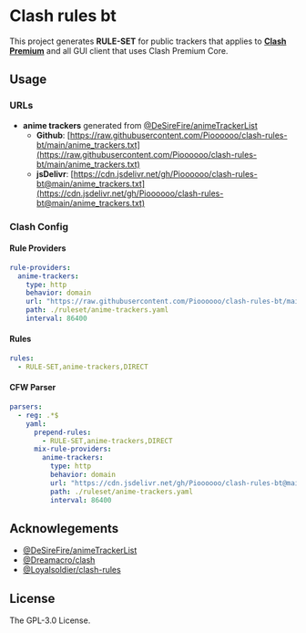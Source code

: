 # Clash rules bt

This project generates **RULE-SET** for public trackers that applies to [**Clash Premium**](https://github.com/Dreamacro/clash/releases/tag/premium) and all GUI client that uses Clash Premium Core.

## Usage

### URLs

- **anime trackers** generated from [@DeSireFire/animeTrackerList](https://github.com/DeSireFire/animeTrackerList)
  - **Github**: [https://raw.githubusercontent.com/Pioooooo/clash-rules-bt/main/anime_trackers.txt](https://raw.githubusercontent.com/Pioooooo/clash-rules-bt/main/anime_trackers.txt)
  - **jsDelivr**: [https://cdn.jsdelivr.net/gh/Pioooooo/clash-rules-bt@main/anime_trackers.txt](https://cdn.jsdelivr.net/gh/Pioooooo/clash-rules-bt@main/anime_trackers.txt)

### Clash Config

#### Rule Providers

```yaml
rule-providers:
  anime-trackers:
    type: http
    behavior: domain
    url: "https://raw.githubusercontent.com/Pioooooo/clash-rules-bt/main/anime_trackers.txt"
    path: ./ruleset/anime-trackers.yaml
    interval: 86400
```

#### Rules

```yaml
rules:
  - RULE-SET,anime-trackers,DIRECT
```

#### CFW Parser

```yaml
parsers:
  - reg: .*$
    yaml:
      prepend-rules:
        - RULE-SET,anime-trackers,DIRECT
      mix-rule-providers:
        anime-trackers:
          type: http
          behavior: domain
          url: "https://cdn.jsdelivr.net/gh/Pioooooo/clash-rules-bt@main/anime_trackers.txt"
          path: ./ruleset/anime-trackers.yaml
          interval: 86400
```

## Acknowlegements

- [@DeSireFire/animeTrackerList](https://github.com/DeSireFire/animeTrackerList)
- [@Dreamacro/clash](https://github.com/Dreamacro/clash)
- [@Loyalsoldier/clash-rules](https://github.com/Loyalsoldier/clash-rules)

## License

The GPL-3.0 License.  